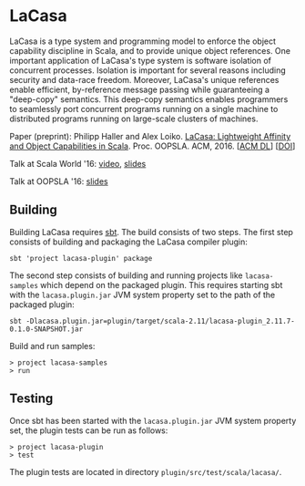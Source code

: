 # LaCasa

LaCasa is a type system and programming model to enforce the object
capability discipline in Scala, and to provide unique object
references. One important application of LaCasa's type system is
software isolation of concurrent processes. Isolation is important for
several reasons including security and data-race freedom. Moreover,
LaCasa's unique references enable efficient, by-reference message
passing while guaranteeing a "deep-copy" semantics. This deep-copy
semantics enables programmers to seamlessly port concurrent programs
running on a single machine to distributed programs running on
large-scale clusters of machines.

Paper (preprint): Philipp Haller and Alex Loiko.
                  [LaCasa: Lightweight Affinity and Object Capabilities in Scala](http://www.csc.kth.se/~phaller/doc/haller16-oopsla.pdf).
                  Proc. OOPSLA. ACM, 2016. [[ACM DL](http://dl.acm.org/citation.cfm?id=2984042)] [[DOI](https://doi.org/10.1145/2983990.2984042)]

Talk at Scala World '16: [video](https://www.youtube.com/watch?v=nwWvPeX6U9w),
[slides](https://speakerdeck.com/phaller/can-we-make-concurrency-in-scala-safer)

Talk at OOPSLA '16: [slides](https://speakerdeck.com/phaller/lacasa-lightweight-affinity-and-object-capabilities-in-scala-1)

## Building

Building LaCasa requires [sbt](http://www.scala-sbt.org/). The build
consists of two steps. The first step consists of building and
packaging the LaCasa compiler plugin:
```
sbt 'project lacasa-plugin' package
```

The second step consists of building and running projects like
`lacasa-samples` which depend on the packaged plugin. This requires
starting sbt with the `lacasa.plugin.jar` JVM system property set to
the path of the packaged plugin:
```
sbt -Dlacasa.plugin.jar=plugin/target/scala-2.11/lacasa-plugin_2.11.7-0.1.0-SNAPSHOT.jar
```

Build and run samples:
```
> project lacasa-samples
> run
```

## Testing

Once sbt has been started with the `lacasa.plugin.jar` JVM system
property set, the plugin tests can be run as follows:
```
> project lacasa-plugin
> test
```

The plugin tests are located in directory
`plugin/src/test/scala/lacasa/`.
